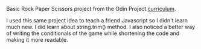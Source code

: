Basic Rock Paper Scissors project from the Odin Project [curriculum](https://www.theodinproject.com/courses/web-development-101/lessons/rock-paper-scissors?ref=lnav).

I used this same project idea to teach a friend Javascript so I didn't learn much new. I did learn about string.trim() method. I also noticed a better way of writing the conditionals of the game while shortening the code and making it more readable.